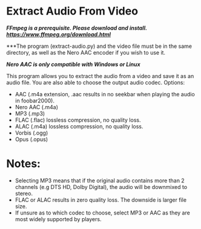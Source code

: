 # Extract Audio From Video
***FFmpeg is a prerequisite. Please download and install. https://www.ffmpeg.org/download.html***

***The program (extract-audio.py) and the video file must be in the same directory, as well as the Nero AAC encoder if you wish to use it.

***Nero AAC is only compatible with Windows or Linux***

This program allows you to extract the audio from a video and save it as an audio file. You are also able to choose the output audio codec. Options:
- AAC (.m4a extension, .aac results in no seekbar when playing the audio in foobar2000).
- Nero AAC (.m4a)
- MP3 (.mp3)
- FLAC (.flac) lossless compression, no quality loss.
- ALAC (.m4a) lossless compression, no quality loss.
- Vorbis (.ogg)
- Opus (.opus)

# Notes:
- Selecting MP3 means that if the original audio contains more than 2 channels (e.g DTS HD, Dolby Digital), the audio will be downmixed to stereo.
- FLAC or ALAC results in zero quality loss. The downside is larger file size.
- If unsure as to which codec to choose, select MP3 or AAC as they are most widely supported by players.
